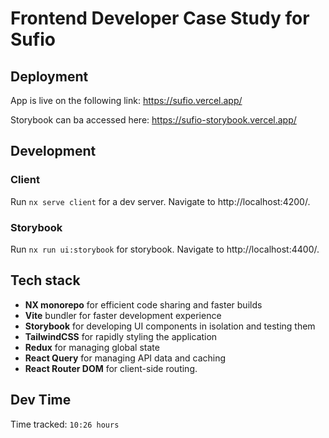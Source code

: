 # Frontend Developer Case Study for Sufio

## Deployment
App is live on the following link:
https://sufio.vercel.app/

Storybook can ba accessed here: 
https://sufio-storybook.vercel.app/


## Development

### Client
Run `nx serve client` for a dev server. Navigate to http://localhost:4200/. 

### Storybook 
Run `nx run ui:storybook` for storybook. Navigate to http://localhost:4400/. 


## Tech stack
- **NX monorepo** for efficient code sharing and faster builds
- **Vite** bundler for faster development experience
- **Storybook** for developing UI components in isolation and testing them
- **TailwindCSS** for rapidly styling the application
- **Redux** for managing global state
- **React Query** for managing API data and caching
- **React Router DOM** for client-side routing.

## Dev Time
Time tracked: ```10:26 hours```
